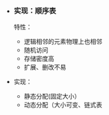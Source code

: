 - ### 实现：顺序表
  
  特性：
	- 逻辑相邻的元素物理上也相邻
	- 随机访问
	- 存储密度高
	- 扩展、删改不易
- 实现：
	- 静态分配(固定大小）
	- 动态分配（大小可变、链式表